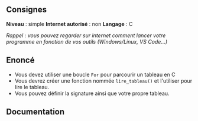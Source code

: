 ## Consignes

**Niveau** : simple
**Internet autorisé** : non
**Langage** : C

_Rappel : vous pouvez regarder sur internet comment lancer votre programme en fonction de vos outils (Windows/Linux, VS Code...)_
## Enoncé

- Vous devez utiliser une boucle `For` pour parcourir un tableau en C
- Vous devrez créer une fonction nommée `lire_tableau()` et l'utiliser pour lire le tableau.
- Vous pouvez définir la signature ainsi que votre propre tableau.

## Documentation

